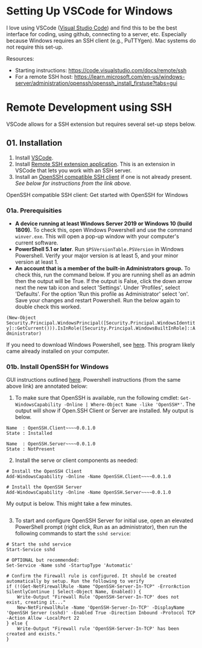# Setting Up VSCode for Windows 

I love using VSCode ([Visual Studio Code](https://code.visualstudio.com/)) and find this to be the best interface for coding, using github, connecting to a server, etc. Especially because Windows requires an SSH client (e.g., PuTTYgen). Mac systems do not require this set-up. 

Resources:  
- Starting instructions: https://code.visualstudio.com/docs/remote/ssh  
- For a remote SSH host: https://learn.microsoft.com/en-us/windows-server/administration/openssh/openssh_install_firstuse?tabs=gui  


# Remote Development using SSH 

VSCode allows for a SSH extension but requires several set-up steps below. 

## 01. Installation
 
1. Install [VSCode](https://code.visualstudio.com/).   
2. Install [Remote SSH extension application](https://marketplace.visualstudio.com/items?itemName=ms-vscode-remote.remote-ssh). This is an extension in VSCode that lets you work with an SSH server.    
3. Install an [OpenSSH compatible SSH client](https://code.visualstudio.com/docs/remote/troubleshooting#_installing-a-supported-ssh-client) if one is not already present. *See below for instructions from the link above.* 

OpenSSH compatible SSH client: Get started with OpenSSH for Windows

### 01a. Prerequisities  

- **A device running at least Windows Server 2019 or Windows 10 (build 1809).** To check this, open Windows Powershell and use the command `winver.exe`. This will open a pop-up window with your computer's current software.    
- **PowerShell 5.1 or later**. Run `$PSVersionTable.PSVersion` in Windows Powershell. Verify your major version is at least 5, and your minor version at least 1.   
- **An account that is a member of the built-in Administrators group.** To check this, run the command below. If you are running shell as an admin then the output will be True. If the output is False, click the down arrow next the new tab icon and select 'Settings'. Under 'Profiles', select 'Defaults'. For the option 'Run this profile as Administrator' select 'on'. Save your changes and restart Powershell. Run the below again to double check this worked.  

`(New-Object Security.Principal.WindowsPrincipal([Security.Principal.WindowsIdentity]::GetCurrent())).IsInRole([Security.Principal.WindowsBuiltInRole]::Administrator)`

If you need to download Windows Powershell, see [here](https://learn.microsoft.com/en-us/powershell/scripting/install/installing-powershell-on-windows?view=powershell-7.3). This program likely came already installed on your computer. 

### 01b. Install OpenSSH for Windows 

GUI instructions outlined [here](https://learn.microsoft.com/en-us/windows-server/administration/openssh/openssh_install_firstuse?tabs=powershell). Powershell instructions (from the same above link) are annotated below: 

1. To make sure that OpenSSH is available, run the following cmdlet: `Get-WindowsCapability -Online | Where-Object Name -like 'OpenSSH*'`. The output will show if Open.SSH Client or Server are installed. My output is below. 

```
Name  : OpenSSH.Client~~~~0.0.1.0
State : Installed

Name  : OpenSSH.Server~~~~0.0.1.0
State : NotPresent
```

2. Install the serve or client components as needed:

```
# Install the OpenSSH Client
Add-WindowsCapability -Online -Name OpenSSH.Client~~~~0.0.1.0

# Install the OpenSSH Server
Add-WindowsCapability -Online -Name OpenSSH.Server~~~~0.0.1.0
```

My output is below. This might take a few minutes.  

```
```

3. To start and configure OpenSSH Server for initial use, open an elevated PowerShell prompt (right click, Run as an administrator), then run the following commands to start the `sshd service`: 

```
# Start the sshd service
Start-Service sshd

# OPTIONAL but recommended:
Set-Service -Name sshd -StartupType 'Automatic'

# Confirm the Firewall rule is configured. It should be created automatically by setup. Run the following to verify
if (!(Get-NetFirewallRule -Name "OpenSSH-Server-In-TCP" -ErrorAction SilentlyContinue | Select-Object Name, Enabled)) {
    Write-Output "Firewall Rule 'OpenSSH-Server-In-TCP' does not exist, creating it..."
    New-NetFirewallRule -Name 'OpenSSH-Server-In-TCP' -DisplayName 'OpenSSH Server (sshd)' -Enabled True -Direction Inbound -Protocol TCP -Action Allow -LocalPort 22
} else {
    Write-Output "Firewall rule 'OpenSSH-Server-In-TCP' has been created and exists."
}
```